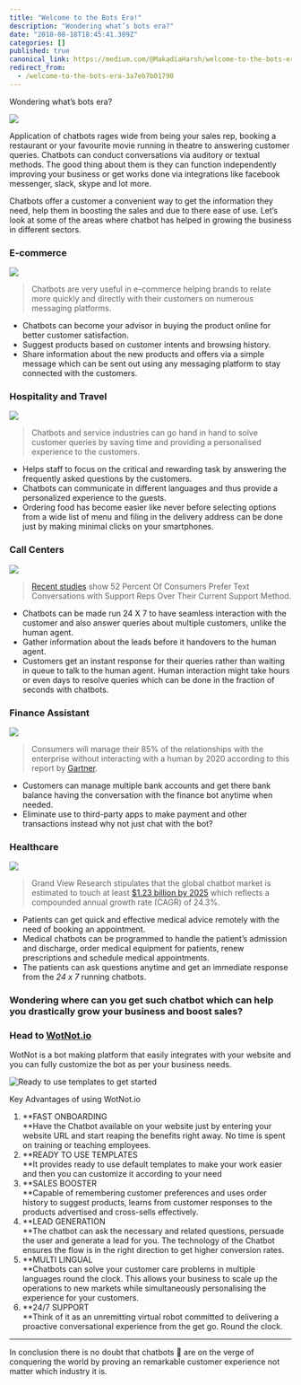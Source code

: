 ```yaml
---
title: "Welcome to the Bots Era!"
description: "Wondering what’s bots era?"
date: "2018-08-18T18:45:41.309Z"
categories: []
published: true
canonical_link: https://medium.com/@MakadiaHarsh/welcome-to-the-bots-era-3a7eb7b01798
redirect_from:
  - /welcome-to-the-bots-era-3a7eb7b01798
---
```


Wondering what’s bots era?

![](./asset-1.jpeg)

Application of chatbots rages wide from being your sales rep, booking a restaurant or your favourite movie running in theatre to answering customer queries. Chatbots can conduct conversations via auditory or textual methods. The good thing about them is they can function independently improving your business or get works done via integrations like facebook messenger, slack, skype and lot more.

Chatbots offer a customer a convenient way to get the information they need, help them in boosting the sales and due to there ease of use. Let’s look at some of the areas where chatbot has helped in growing the business in different sectors.

### E-commerce

![](./asset-2.png)

> Chatbots are very useful in e-commerce helping brands to relate more quickly and directly with their customers on numerous messaging platforms.

-   Chatbots can become your advisor in buying the product online for better customer satisfaction.
-   Suggest products based on customer intents and browsing history.
-   Share information about the new products and offers via a simple message which can be sent out using any messaging platform to stay connected with the customers.

### Hospitality and Travel

![](./asset-3.jpeg)

> Chatbots and service industries can go hand in hand to solve customer queries by saving time and providing a personalised experience to the customers.

-   Helps staff to focus on the critical and rewarding task by answering the frequently asked questions by the customers.
-   Chatbots can communicate in different languages and thus provide a personalized experience to the guests.
-   Ordering food has become easier like never before selecting options from a wide list of menu and filing in the delivery address can be done just by making minimal clicks on your smartphones.

### Call Centers

![](./asset-4.png)

> [Recent studies](https://www.businesswire.com/news/home/20140402005509/en/52-Percent-Consumers-Prefer-Text-Conversations-Support) show 52 Percent Of Consumers Prefer Text Conversations with Support Reps Over Their Current Support Method.

-   Chatbots can be made run 24 X 7 to have seamless interaction with the customer and also answer queries about multiple customers, unlike the human agent.
-   Gather information about the leads before it handovers to the human agent.
-   Customers get an instant response for their queries rather than waiting in queue to talk to the human agent. Human interaction might take hours or even days to resolve queries which can be done in the fraction of seconds with chatbots.

### Finance Assistant

![](./asset-5.jpeg)

> Consumers will manage their 85% of the relationships with the enterprise without interacting with a human by 2020 according to this report by [Gartner](https://www.gartner.com/imagesrv/summits/docs/na/customer-360/C360_2011_brochure_FINAL.pdf).

-   Customers can manage multiple bank accounts and get there bank balance having the conversation with the finance bot anytime when needed.
-   Eliminate use to third-party apps to make payment and other transactions instead why not just chat with the bot?

### Healthcare

![](./asset-6.png)

> Grand View Research stipulates that the global chatbot market is estimated to touch at least [$1.23 billion by 2025](https://www.grandviewresearch.com/info/about-us) which reflects a compounded annual growth rate (CAGR) of 24.3%.

-   Patients can get quick and effective medical advice remotely with the need of booking an appointment.
-   Medical chatbots can be programmed to handle the patient’s admission and discharge, order medical equipment for patients, renew prescriptions and schedule medical appointments.
-   The patients can ask questions anytime and get an immediate response from the _24 x 7_ running chatbots.

### Wondering where can you get such chatbot which can help you drastically grow your business and boost sales?

### Head to [WotNot.io](https://wotnot.io/#/)

WotNot is a bot making platform that easily integrates with your website and you can fully customize the bot as per your business needs.

![Ready to use templates to get started](./asset-7.png)

Key Advantages of using WotNot.io

1.  **FAST ONBOARDING  
    **Have the Chatbot available on your website just by entering your website URL and start reaping the benefits right away. No time is spent on training or teaching employees.
2.  **READY TO USE TEMPLATES  
    **It provides ready to use default templates to make your work easier and then you can customize it according to your need
3.  **SALES BOOSTER  
    **Capable of remembering customer preferences and uses order history to suggest products, learns from customer responses to the products advertised and cross-sells effectively.
4.  **LEAD GENERATION  
    **The chatbot can ask the necessary and related questions, persuade the user and generate a lead for you. The technology of the Chatbot ensures the flow is in the right direction to get higher conversion rates.
5.  **MULTI LINGUAL  
    **Chatbots can solve your customer care problems in multiple languages round the clock. This allows your business to scale up the operations to new markets while simultaneously personalising the experience for your customers.
6.  **24/7 SUPPORT  
    **Think of it as an unremitting virtual robot committed to delivering a proactive conversational experience from the get go. Round the clock.

---

In conclusion there is no doubt that chatbots 🤖 are on the verge of conquering the world by proving an remarkable customer experience not matter which industry it is.
